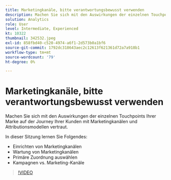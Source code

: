```yaml
---
title: Marketingkanäle, bitte verantwortungsbewusst verwenden
description: Machen Sie sich mit den Auswirkungen der einzelnen Touchpoints Ihrer Marke auf der Journey Ihrer Kunden mit Marketingkanälen und Attributionsmodellen vertraut. In dieser Sitzung ... (Beschreibungen sollten zwischen 60 und 160 Zeichen lang sein.)
solution: Analytics
role: User
level: Intermediate, Experienced
kt: 10322
thumbnail: 342532.jpeg
exl-id: 858fbd40-c520-4974-a6f1-2d573b0a1bf6
source-git-commit: 1792dc318643aec2c12613f621361d72a7a918b1
workflow-type: tm+mt
source-wordcount: '79'
ht-degree: 0%

---
```


# Marketingkanäle, bitte verantwortungsbewusst verwenden

Machen Sie sich mit den Auswirkungen der einzelnen Touchpoints Ihrer Marke auf der Journey Ihrer Kunden mit Marketingkanälen und Attributionsmodellen vertraut.

In dieser Sitzung lernen Sie Folgendes:

* Einrichten von Marketingkanälen
* Wartung von Marketingkanälen
* Primäre Zuordnung auswählen
* Kampagnen vs. Marketing-Kanäle

>[!VIDEO](https://video.tv.adobe.com/v/342532/?quality=12&learn=on)
